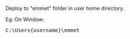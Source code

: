 Deploy  to "emmet" folder in user home directory.

Eg:  On Window: <pre>C:\Users\{username}\emmet</pre>
